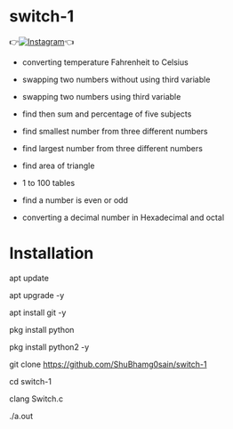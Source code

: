 # switch-1

👉[![Instagram](https://img.shields.io/badge/INSTAGRAM-FOLLOW-red?style=for-the-badge&logo=instagram)](https://www.instagram.com/shubham_g0sain)👈

   * converting temperature Fahrenheit to Celsius
  
   * swapping two numbers without using third variable

   * swapping two numbers using third variable

   * find then sum and percentage of five subjects

   * find smallest number from three different numbers

   * find largest number from three different numbers

   * find area of triangle

   * 1 to 100 tables

   * find a number is even or odd

   * converting a decimal number in Hexadecimal and octal


# Installation

apt update

 apt upgrade -y

 apt install git -y

 pkg install python

pkg install python2 -y

git clone https://github.com/ShuBhamg0sain/switch-1

cd switch-1

clang Switch.c

./a.out





